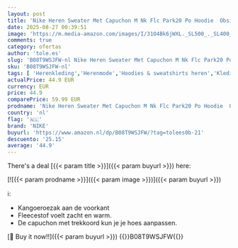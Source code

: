 ```yaml
---
layout: post
title: 'Nike Heren Sweater Met Capuchon M Nk Flc Park20 Po Hoodie  Obsidian-Wit-Wit  CW6894-451  2XL'
date: 2025-08-27 00:39:51
image: 'https://m.media-amazon.com/images/I/31O4Bk6jWXL._SL500_._SL400_.jpg'
comments: true
category: ofertas
author: 'tole.es'
slug: 'B08T9WSJFW-nl Nike Heren Sweater Met Capuchon M Nk Flc Park20 Po Hoodie...'
sku: 'B08T9WSJFW-nl'
tags: [ 'Herenkleding','Herenmode','Hoodies & sweatshirts heren','Kleding, schoenen & sieraden','Kleding, schoenen en sieraden','Sweatshirts heren','nike','🇳🇱', ]
actualPrice: 44.9 EUR
currency: EUR
price: 44.9
comparePrice: 59.99 EUR
prodname: 'Nike Heren Sweater Met Capuchon M Nk Flc Park20 Po Hoodie  Obsidian-Wit-Wit  CW6894-451  2XL'
country: 'nl'
flag: '🇳🇱'
brand: 'NIKE'
buyurl: 'https://www.amazon.nl/dp/B08T9WSJFW/?tag=tolees0b-21'
descuento: '25.15'
average: '44.9'
---
```


There's a deal [{{< param title >}}]({{< param buyurl >}})  here:

[![{{< param prodname >}}]({{< param image >}})]({{< param buyurl >}})

ℹ️:

- Kangoeroezak aan de voorkant
- Fleecestof voelt zacht en warm.
- De capuchon met trekkoord kun je je hoes aanpassen.

[🛒 Buy it now!!]({{< param buyurl >}})
{{<world>}}B08T9WSJFW{{</world>}}
